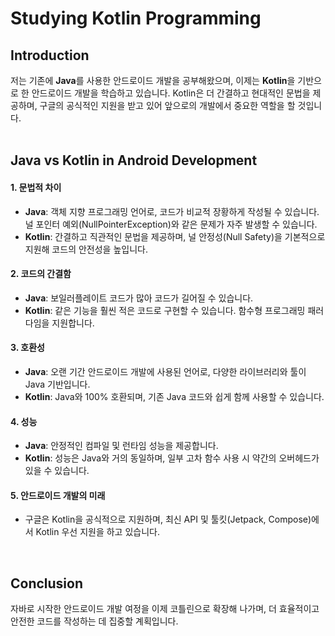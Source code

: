 # Studying Kotlin Programming 

## Introduction
저는 기존에 **Java**를 사용한 안드로이드 개발을 공부해왔으며, 이제는 **Kotlin**을 기반으로 한 안드로이드 개발을 학습하고 있습니다.
Kotlin은 더 간결하고 현대적인 문법을 제공하며, 구글의 공식적인 지원을 받고 있어 앞으로의 개발에서 중요한 역할을 할 것입니다.
<br>
<br>

## Java vs Kotlin in Android Development

#### 1. 문법적 차이
- **Java**: 객체 지향 프로그래밍 언어로, 코드가 비교적 장황하게 작성될 수 있습니다. 널 포인터 예외(NullPointerException)와 같은 문제가 자주 발생할 수 있습니다.
- **Kotlin**: 간결하고 직관적인 문법을 제공하며, 널 안정성(Null Safety)을 기본적으로 지원해 코드의 안전성을 높입니다.

#### 2. 코드의 간결함
- **Java**: 보일러플레이트 코드가 많아 코드가 길어질 수 있습니다.
- **Kotlin**: 같은 기능을 훨씬 적은 코드로 구현할 수 있습니다. 함수형 프로그래밍 패러다임을 지원합니다.

#### 3. 호환성
- **Java**: 오랜 기간 안드로이드 개발에 사용된 언어로, 다양한 라이브러리와 툴이 Java 기반입니다.
- **Kotlin**: Java와 100% 호환되며, 기존 Java 코드와 쉽게 함께 사용할 수 있습니다.

#### 4. 성능
- **Java**: 안정적인 컴파일 및 런타임 성능을 제공합니다.
- **Kotlin**: 성능은 Java와 거의 동일하며, 일부 고차 함수 사용 시 약간의 오버헤드가 있을 수 있습니다.

#### 5. 안드로이드 개발의 미래
- 구글은 Kotlin을 공식적으로 지원하며, 최신 API 및 툴킷(Jetpack, Compose)에서 Kotlin 우선 지원을 하고 있습니다.
<br>

## Conclusion
자바로 시작한 안드로이드 개발 여정을 이제 코틀린으로 확장해 나가며, 더 효율적이고 안전한 코드를 작성하는 데 집중할 계획입니다.
